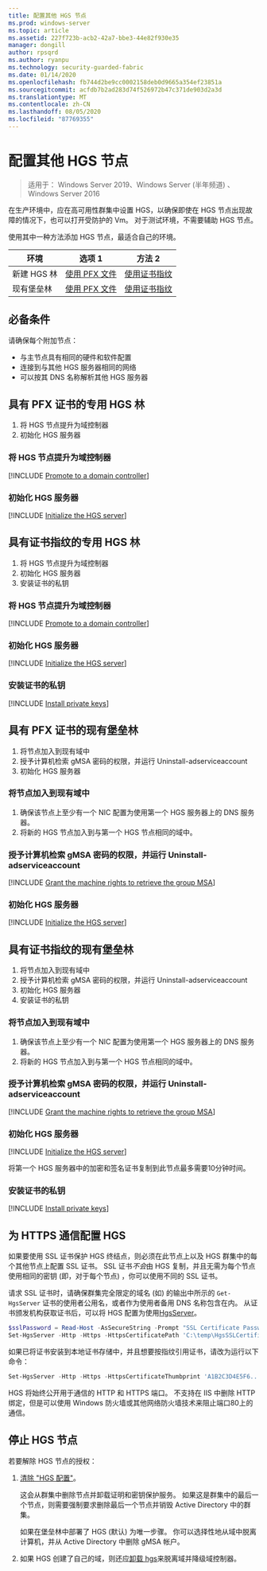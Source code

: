 ```yaml
---
title: 配置其他 HGS 节点
ms.prod: windows-server
ms.topic: article
ms.assetid: 227f723b-acb2-42a7-bbe3-44e82f930e35
manager: dongill
author: rpsqrd
ms.author: ryanpu
ms.technology: security-guarded-fabric
ms.date: 01/14/2020
ms.openlocfilehash: fb744d2be9cc0002158deb0d9665a354ef23851a
ms.sourcegitcommit: acfdb7b2ad283d74f526972b47c371de903d2a3d
ms.translationtype: MT
ms.contentlocale: zh-CN
ms.lasthandoff: 08/05/2020
ms.locfileid: "87769355"
---
```

# <a name="configure-additional-hgs-nodes"></a>配置其他 HGS 节点

>适用于： Windows Server 2019、Windows Server (半年频道) 、Windows Server 2016

在生产环境中，应在高可用性群集中设置 HGS，以确保即使在 HGS 节点出现故障的情况下，也可以打开受防护的 Vm。 对于测试环境，不需要辅助 HGS 节点。

使用其中一种方法添加 HGS 节点，最适合自己的环境。

| 环境 | 选项 1 | 方法 2 |
|--|--|--|
| 新建 HGS 林 | [使用 PFX 文件](#dedicated-hgs-forest-with-pfx-certificates) | [使用证书指纹](#dedicated-hgs-forest-with-certificate-thumbprints) |
| 现有堡垒林 | [使用 PFX 文件](#existing-bastion-forest-with-pfx-certificates) | [使用证书指纹](#existing-bastion-forest-with-certificate-thumbprints) |

## <a name="prerequisites"></a>必备条件

请确保每个附加节点：
- 与主节点具有相同的硬件和软件配置
- 连接到与其他 HGS 服务器相同的网络
- 可以按其 DNS 名称解析其他 HGS 服务器

## <a name="dedicated-hgs-forest-with-pfx-certificates"></a>具有 PFX 证书的专用 HGS 林

1. 将 HGS 节点提升为域控制器
2. 初始化 HGS 服务器

### <a name="promote-the-hgs-node-to-a-domain-controller"></a>将 HGS 节点提升为域控制器

[!INCLUDE [Promote to a domain controller](../../../includes/guarded-fabric-promote-domain-controller.md)]

### <a name="initialize-the-hgs-server"></a>初始化 HGS 服务器

[!INCLUDE [Initialize the HGS server](../../../includes/guarded-fabric-initialize-hgs-on-the-node.md)]

## <a name="dedicated-hgs-forest-with-certificate-thumbprints"></a>具有证书指纹的专用 HGS 林

1. 将 HGS 节点提升为域控制器
2. 初始化 HGS 服务器
3. 安装证书的私钥

### <a name="promote-the-hgs-node-to-a-domain-controller"></a>将 HGS 节点提升为域控制器

[!INCLUDE [Promote to a domain controller](../../../includes/guarded-fabric-promote-domain-controller.md)]

### <a name="initialize-the-hgs-server"></a>初始化 HGS 服务器

[!INCLUDE [Initialize the HGS server](../../../includes/guarded-fabric-initialize-hgs-on-the-node.md)]

### <a name="install-the-private-keys-for-the-certificates"></a>安装证书的私钥

[!INCLUDE [Install private keys](../../../includes/guarded-fabric-install-private-keys.md)]

## <a name="existing-bastion-forest-with-pfx-certificates"></a>具有 PFX 证书的现有堡垒林

1. 将节点加入到现有域中
2. 授予计算机检索 gMSA 密码的权限，并运行 Uninstall-adserviceaccount
3. 初始化 HGS 服务器

### <a name="join-the-node-to-the-existing-domain"></a>将节点加入到现有域中

1. 确保该节点上至少有一个 NIC 配置为使用第一个 HGS 服务器上的 DNS 服务器。
2. 将新的 HGS 节点加入到与第一个 HGS 节点相同的域中。

### <a name="grant-the-machine-rights-to-retrieve-gmsa-password-and-run-install-adserviceaccount"></a>授予计算机检索 gMSA 密码的权限，并运行 Uninstall-adserviceaccount

[!INCLUDE [Grant the machine rights to retrieve the group MSA](../../../includes/guarded-fabric-grant-machine-rights-to-retrieve-gmsa.md)]

### <a name="initialize-the-hgs-server"></a>初始化 HGS 服务器

[!INCLUDE [Initialize the HGS server](../../../includes/guarded-fabric-initialize-hgs-on-the-node.md)]

## <a name="existing-bastion-forest-with-certificate-thumbprints"></a>具有证书指纹的现有堡垒林

1. 将节点加入到现有域中
2. 授予计算机检索 gMSA 密码的权限，并运行 Uninstall-adserviceaccount
3. 初始化 HGS 服务器
4. 安装证书的私钥

### <a name="join-the-node-to-the-existing-domain"></a>将节点加入到现有域中

1. 确保该节点上至少有一个 NIC 配置为使用第一个 HGS 服务器上的 DNS 服务器。
2. 将新的 HGS 节点加入到与第一个 HGS 节点相同的域中。

### <a name="grant-the-machine-rights-to-retrieve-gmsa-password-and-run-install-adserviceaccount"></a>授予计算机检索 gMSA 密码的权限，并运行 Uninstall-adserviceaccount

[!INCLUDE [Grant the machine rights to retrieve the group MSA](../../../includes/guarded-fabric-grant-machine-rights-to-retrieve-gmsa.md)]

### <a name="initialize-the-hgs-server"></a>初始化 HGS 服务器

[!INCLUDE [Initialize the HGS server](../../../includes/guarded-fabric-initialize-hgs-on-the-node.md)]

将第一个 HGS 服务器中的加密和签名证书复制到此节点最多需要10分钟时间。

### <a name="install-the-private-keys-for-the-certificates"></a>安装证书的私钥

[!INCLUDE [Install private keys](../../../includes/guarded-fabric-install-private-keys.md)]

## <a name="configure-hgs-for-https-communications"></a>为 HTTPS 通信配置 HGS

如果要使用 SSL 证书保护 HGS 终结点，则必须在此节点上以及 HGS 群集中的每个其他节点上配置 SSL 证书。
SSL 证书*不会*由 HGS 复制，并且无需为每个节点使用相同的密钥 (即，对于每个节点) ，你可以使用不同的 SSL 证书。

请求 SSL 证书时，请确保群集完全限定的域名 (如) 的输出中所示的 `Get-HgsServer` 证书的使用者公用名，或者作为使用者备用 DNS 名称包含在内。
从证书颁发机构获取证书后，可以将 HGS 配置为使用[HgsServer](https://technet.microsoft.com/itpro/powershell/windows/hgsserver/set-hgsserver)。

```powershell
$sslPassword = Read-Host -AsSecureString -Prompt "SSL Certificate Password"
Set-HgsServer -Http -Https -HttpsCertificatePath 'C:\temp\HgsSSLCertificate.pfx' -HttpsCertificatePassword $sslPassword
```

如果已将证书安装到本地证书存储中，并且想要按指纹引用证书，请改为运行以下命令：

```powershell
Set-HgsServer -Http -Https -HttpsCertificateThumbprint 'A1B2C3D4E5F6...'
```

HGS 将始终公开用于通信的 HTTP 和 HTTPS 端口。
不支持在 IIS 中删除 HTTP 绑定，但是可以使用 Windows 防火墙或其他网络防火墙技术来阻止端口80上的通信。

## <a name="decommission-an-hgs-node"></a>停止 HGS 节点

若要解除 HGS 节点的授权：

1. [清除 "HGS 配置"](guarded-fabric-manage-hgs.md#clearing-the-hgs-configuration)。

   这会从群集中删除节点并卸载证明和密钥保护服务。
   如果这是群集中的最后一个节点，则需要强制要求删除最后一个节点并销毁 Active Directory 中的群集。

   如果在堡垒林中部署了 HGS (默认) 为唯一步骤。
   你可以选择性地从域中脱离计算机，并从 Active Directory 中删除 gMSA 帐户。

2. 如果 HGS 创建了自己的域，则还应[卸载 hgs](guarded-fabric-manage-hgs.md#clearing-the-hgs-configuration)来脱离域并降级域控制器。
